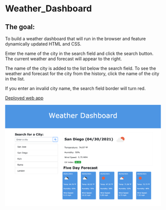# Weather_Dashboard

## The goal:
To build a weather dashboard that will run in the browser and feature dynamically updated HTML and CSS.

Enter the name of the city in the search field and click the search button. The current weather and forecast will appear to the right.

The name of the city is added to the list below the search field. To see the weather and forecast for the city from the history, click the name of the city in the list.

If you enter an invalid city name, the search field border will turn red. 


[Deployed web app](https://vasylynash.github.io/Weather_Dashboard/)

![Landing page](assets/images/screenshot.png)
